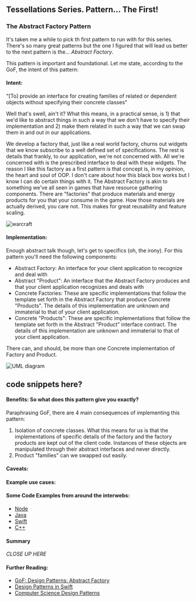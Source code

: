 ## Tessellations Series. Pattern... The First!
### The Abstract Factory Pattern

It's taken me a while to pick th first pattern to run with for this series. There's so many great patterns but the one I figured that will lead us better to the next pattern is the... *Abstract Factory*.

This pattern is important and foundational. Let me state, according to the GoF, the intent of this pattern: 

#### Intent: 
"[To] provide an interface for creating families of related or dependent objects without specifying their concrete classes"

Well that's swell, ain't it? What this means, in a practical sense, is 1) that we'd like to abstract things in such a way that we don't have to specify their implementation and 2) make them related in such a way that we can swap them in and out in our applications. 

We develop a factory that, just like a real world factory, churns out widgets that we know subscribe to a well defined set of specifications. The rest is details that frankly, to our application, we're not concerned with. All we're concerned with is the prescribed interface to deal with these widgets. The reason I like this factory as a first pattern is that concept is, in my opinion, the heart and soul of OOP. I don't care about how this black box works but I know I can do certain things with it. 
The Abstract Factory is akin to something we've all seen in games that have resource gathering components. There are "factories" that produce materials and energy products for you that your consume in the game. How those materials are actually derived, you care not. This makes for great reusability and feature scaling. 

![warcraft](https://upload.wikimedia.org/wikipedia/en/3/3a/WC2_Tides_UI_01.png)

#### Implementation: 
Enough abstract talk though, let's get to specifics (oh, the irony). For this pattern you'll need the following components:
 
- Abstract Factory: An interface for your client application to recognize and deal with
- Abstract "Product": An interface that the Abstract Factory produces and that  your client application recognizes and deals with
- Concrete Factories: These are specific implementations that follow the template set forth in the Abstract Factory that produce Concrete "Products". The details of this implementation are unknown and immaterial to that of your client application.
- Concrete "Products": These are specific implementations that follow the template set forth in the Abstract "Product" interface contract. The details of this implementation are unknown and immaterial to that of your client application.

There can, and should, be more than one Concrete implementation of Factory and Product.

![UML diagram](https://upload.wikimedia.org/wikipedia/commons/thumb/9/9d/Abstract_factory_UML.svg/640px-Abstract_factory_UML.svg.png)

## code snippets here? 

#### Benefits: So what does this pattern give you exactly?

Paraphrasing GoF, there are 4 main consequences of implementing this pattern:

1. Isolation of concrete classes. What this means for us is that the implementations of specific details of the factory and the factory products are kept out of the client code. Instances of these objects are manipulated through their abstract interfaces and never directly.
2. Product "families" can we swapped out easily. 

#### Caveats: 

#### Example use cases: 

#### Some Code Examples from around the interwebs:
- [Node](http://thenodeway.io/posts/designing-factories/)
- [Java](http://www.tutorialspoint.com/design_pattern/abstract_factory_pattern.htm)
- [Swift](https://github.com/ochococo/Design-Patterns-In-Swift#creational)
- [C++](http://www.netobjectives.com/resources/books/design-patterns-explained/cpp-code-examples/chapter11)

#### Summary

*CLOSE UP HERE* 

#### Further Reading:
- [GoF: Design Patterns: Abstract Factory](http://www.informit.com/articles/article.aspx?p=1398599)
- [Design Patterns in Swift](http://www.raywenderlich.com/86053/intermediate-design-patterns-in-swift)
- [Computer Science Design Patterns](https://en.wikibooks.org/wiki/Computer_Science_Design_Patterns/Abstract_Factory)
